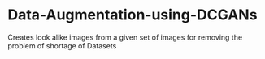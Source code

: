 # Data-Augmentation-using-DCGANs
Creates look alike images from a given set of images for removing the problem of shortage of Datasets
